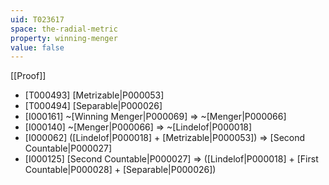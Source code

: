 ```yaml
---
uid: T023617
space: the-radial-metric
property: winning-menger
value: false
---
```

[[Proof]]

* [T000493] [Metrizable|P000053]
* [T000494] [Separable|P000026]
* [I000161] ~[Winning Menger|P000069] => ~[Menger|P000066]
* [I000140] ~[Menger|P000066] => ~[Lindelof|P000018]
* [I000062] ([Lindelof|P000018] + [Metrizable|P000053]) => [Second Countable|P000027]
* [I000125] [Second Countable|P000027] => ([Lindelof|P000018] + [First Countable|P000028] + [Separable|P000026])

